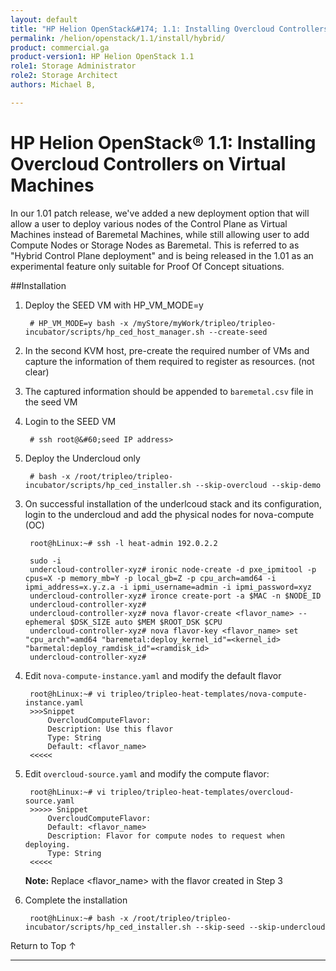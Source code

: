 ```yaml
---
layout: default
title: "HP Helion OpenStack&#174; 1.1: Installing Overcloud Controllers on Virtual Machines"
permalink: /helion/openstack/1.1/install/hybrid/
product: commercial.ga
product-version1: HP Helion OpenStack 1.1
role1: Storage Administrator
role2: Storage Architect
authors: Michael B, 

---
```

<!--PUBLISHED-->


<script>

function PageRefresh {
onLoad="window.refresh"
}

PageRefresh();

</script>
<!--
<p style="font-size: small;"> <a href="/helion/openstack/1.1/install/ovsvapp/">&#9664; PREV</a> | <a href="/helion/openstack/1.1/install-overview/">&#9650; UP</a> | <a href="/helion/openstack/1.1/related-links/">NEXT &#9654;</a> </p>
-->
# HP Helion OpenStack&#174; 1.1: Installing Overcloud Controllers on Virtual Machines

In our 1.01 patch release, we've added a new deployment option that will allow a user to deploy various nodes of the Control Plane as Virtual Machines instead of Baremetal Machines, while still allowing user to add Compute Nodes or Storage Nodes as Baremetal. This is referred to as "Hybrid Control Plane deployment" and is being released in the 1.01 as an experimental feature only suitable for Proof Of Concept situations.


##Installation

1. Deploy the SEED VM with HP&#95;VM&#95;MODE=y

		# HP_VM_MODE=y bash -x /myStore/myWork/tripleo/tripleo-incubator/scripts/hp_ced_host_manager.sh --create-seed

2. In the second KVM host, pre-create the required number of VMs and capture the information of them required to register as resources. (not clear)
3. The captured information should be appended to `baremetal.csv` file in the seed VM
4. Login to the SEED VM 
		
		# ssh root@&#60;seed IP address>
 
5. Deploy the Undercloud only

		# bash -x /root/tripleo/tripleo-incubator/scripts/hp_ced_installer.sh --skip-overcloud --skip-demo


<!--

2. Login to the SEED VM and deploy the undercloud only

		# bash -x /root/tripleo/tripleo-incubator/scripts/hp_ced_installer.sh -??-skip-overcloud -??-skip-demo
-->
3. On successful installation of the underlcoud stack and its configuration, login to the undercloud and add the physical nodes for nova-compute (OC)

		root@hLinux:~# ssh -l heat-admin 192.0.2.2

		sudo -i
		undercloud-controller-xyz# ironic node-create -d pxe_ipmitool -p cpus=X -p memory_mb=Y -p local_gb=Z -p cpu_arch=amd64 -i ipmi_address=x.y.z.a -i ipmi_username=admin -i ipmi_password=xyz
		undercloud-controller-xyz# ironce create-port -a $MAC -n $NODE_ID
		undercloud-controller-xyz#
		undercloud-controller-xyz# nova flavor-create <flavor_name> --ephemeral $DSK_SIZE auto $MEM $ROOT_DSK $CPU
		undercloud-controller-xyz# nova flavor-key <flavor_name> set "cpu_arch"=amd64 "baremetal:deploy_kernel_id"=<kernel_id> "barmetal:deploy_ramdisk_id"=<ramdisk_id>
		undercloud-controller-xyz#

4. Edit `nova-compute-instance.yaml` and modify the default flavor

		root@hLinux:~# vi tripleo/tripleo-heat-templates/nova-compute-instance.yaml
		>>>Snippet
			OvercloudComputeFlavor:
			Description: Use this flavor
			Type: String
			Default: <flavor_name>
		<<<<<

5. Edit `overcloud-source.yaml` and modify the compute flavor:

		root@hLinux:~# vi tripleo/tripleo-heat-templates/overcloud-source.yaml
		>>>>> Snippet
			OvercloudComputeFlavor:
			Default: <flavor_name>
			Description: Flavor for compute nodes to request when deploying.
			Type: String
		<<<<<

	**Note:** Replace <flavor_name> with the flavor created in Step 3

6. Complete the installation 

		root@hLinux:~# bash -x /root/tripleo/tripleo-incubator/scripts/hp_ced_installer.sh --skip-seed --skip-undercloud

<!-- This code block is not yet verified.
	TBD: There is another way of passing the parameters to stack-create... via hp_ced_undercloud.

		ENV_JSON=$(jq '.parameters = {
		"OvercloudComputeFlavor": "'"${flavor_name}"'"
		}
-->
<!-- We are referring to option 4 from the wiki page
**Important:** If in excess of physical servers, there is a possibility that another component along with Nova-compute will also be installed on physical servers. This is because of best-fit along with least used resource.

## Alternative Solution

ComputeCapabilitiesFilter enabled us to overcome the above limitation. This is one of the approaches that we can follow. In this approach, we provide key:value pairs for every node.and register them in Ironic in the undercloud only. Likewise, the default flavor is update with the same key:value pair that is used for VMs and a different flavor is created for compute using the physical server key:value pair. The steps followed in this approach are:

1. Deploy the SEED VM with HP_VM_MODE=y

		HP_VM_MODE=y bash -x /myStore/myWork/tripleo/tripleo-incubator/scripts/hp_ced_host_manager.sh -??-create-seed

2. Login to the SEED VM

3. Deploy the undercloud only

		bash -x /root/tripleo/tripleo-incubator/scripts/hp_ced_installer.sh -??-skip-overcloud -??-skip-demo

4. On successful installation of the undercloud stack and its configuration, login to the Undercloud

5. Modify all existing VM nodes registered with ironic

		root@hLinux:~# ssh -l heat-admin 192.0.2.2

		sudo -i
		undercloud-controller-xyz# source stackrc
		undercloud-controller-xyz# ironic node-update $NODE_ID add "properties/capabilities=hw_type:vm,node_type:any"

6. Add the physical nodes for nova-compute (OC) and create the flavor

		undercloud-controller-xyz# ironic node-create -d pxe_ipmitool -p cpus=X -p memory_mb=Y -p local_gb=Z -p cpu_arch=amd64 -i ipmi_address=x.y.z.a -i ipmi_username=admin -i ipmi_password=xyz -p capabilities="hw_type:bm,node_type:compute"
		undercloud-controller-xyz# ironce create-port -a $MAC -n $NODE_ID
		undercloud-controller-xyz#
		undercloud-controller-xyz# nova flavor-create <flavor_name> -??-ephemeral $DSK_SIZE auto $MEM $ROOT_DSK $CPU
		undercloud-controller-xyz# nova flavor-key <flavor_name> set "cpu_arch"=amd64 "baremetal:deploy_kernel_id"=<kernel_id> "baremetal:deploy_ramdisk_id"=<ramdisk_id> "hw_type"=bm "node_type"=compute
		undercloud-controller-xyz#
		undercloud-controller-xyz# nova flavor-key baremetal set "hw_type"=vm "node_type"=any

7. Modify 'root/tripleo/tripleo-incubator/scripts/hp_ced_overcloud'

		ENV_JSON=$(jq '.parameters = .parameters + {
			"OvercloudBlockStorageFlavor": "'${OvercloudBlockStorageFlavor:-baremetal}'",
			"OvercloudComputeFlavor": "'${OvercloudComputeFlavor:-baremetal}'",
			"OvercloudControlFlavor": "'${OvercloudControlFlavor:-baremetal}'",
			"OvercloudSwiftScaleoutProxyFlavor": "'${OvercloudSwiftScaleoutProxyFlavor:-baremetal}'",
			"OvercloudVsaFlavor": "'${OvercloudVsaFlavor:-baremetal}'"
		}' <<< $ENV_JSON)

8. Now export OvercloudComputeFlavor=<flavor_name>

9. Complete the installation

		root@hLinux:~# bash -x /root/tripleo/tripleo-incubator/scripts/hp_ced_installer.sh -??-skip-seed -??-skip-undercloud

-->











<a href="#top" style="padding:14px 0px 14px 0px; text-decoration: none;"> Return to Top &#8593; </a>

----


